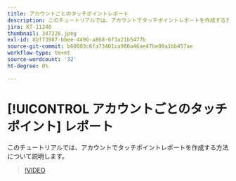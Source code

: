 ```yaml
---
title: アカウントごとのタッチポイントレポート
description: このチュートリアルでは、アカウントでタッチポイントレポートを作成する方法について説明します。
jira: KT-11240
thumbnail: 347226.jpeg
exl-id: 8bf73987-bbee-4496-a868-6f3a21b5477b
source-git-commit: b60003c6fa73401ca980a46ae47be00a1bb457ae
workflow-type: tm+mt
source-wordcount: '32'
ht-degree: 0%

---
```


# [!UICONTROL アカウントごとのタッチポイント] レポート

このチュートリアルでは、アカウントでタッチポイントレポートを作成する方法について説明します。

>[!VIDEO](https://video.tv.adobe.com/v/347226/?quality=12&learn=on)
